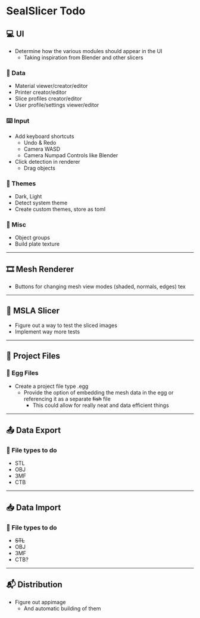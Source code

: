 # SealSlicer Todo

## 💻 UI
- Determine how the various modules should appear in the UI
    - Taking inspiration from Blender and other slicers
### 📃 Data 
- Material viewer/creator/editor
- Printer creator/editor
- Slice profiles creator/editor
- User profile/settings viewer/editor
### ⌨️ Input
- Add keyboard shortcuts
    - Undo & Redo
    - Camera WASD
    - Camera Numpad Controls like Blender
- Click detection in renderer
    - Drag objects
### 🎨 Themes
- Dark, Light
- Detect system theme
- Create custom themes, store as toml
### 👜 Misc
- Object groups
- Build plate texture
---
## 🎞️ Mesh Renderer
- Buttons for changing mesh view modes (shaded, normals, edges)
tex
---
## 🔪 MSLA Slicer
- Figure out a way to test the sliced images
- Implement way more tests
--- 
## 🥚 Project Files
### 🥚 Egg Files
- Create a project file type .egg
    - Provide the option of embedding the mesh data in the egg or referencing it as a separate ~~fish~~ file
        - This could allow for really neat and data efficient things
--- 
## 📤 Data Export
### 📁 File types to do
- STL
- OBJ
- 3MF
- CTB
---
## 📥 Data Import
### 📁 File types to do
- ~~STL~~
- OBJ
- 3MF
- CTB?
---
## 📬 Distribution
- Figure out appimage
    - And automatic building of them